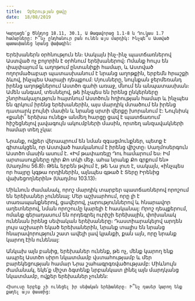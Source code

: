```yaml
---
title:  Չբերության ցավը
date:  18/08/2019
---
```


`Կարդացե՛ք Ծննդոց 18.11, 30.1, Ա Թագավորաց 1.1-8 և Ղուկաս 1.7 համարները: Ի՞նչ ընդհանուր բան ունեն այս մարդիկ: Ինչպե՞ս Աստված պատասխանեց նրանց փափագին:`

Երեխաներն օրհնություն են։ Սակայն ինչ-ինչ պատճառներով Աստված ոչ բոլորին է օրհնում երեխաներով։ Ոմանք հույս են փայփայում և աղոթում ընտանիքի համար, և Աստված ողորմածաբար պատասխանում է նրանց աղոթքին, երբեմն հրաշքի ձևով, ինչպես Սարայի դեպքում: Մյուսները, նույնքան ջերմեռանդ իրենց աղոթքներում Աստծո գահի առաջ, մնում են անպատասխան։ Ամեն անգամ, տեսնելով, թե ինչպես են իրենց ընկերները շնորհակալություն հայտնում Աստծուն հղիության համար և ինչպես են գրկում իրենց երեխաներին, այս մարդիկ մտածում են իրենց դատարկ բույնի մասին և նրանց սրտի վերքը խորանում է: Նույնիսկ «քանի՞ երեխա ունեք» անմեղ հարցը ցավ է պատճառում՝ հիշեցնելով լավագույն ակումբների մասին, որտեղ անզավակների համար տեղ չկա:

Նրանք, ովքեր վերապրում են նման զգացմունքներ, պետք է գիտակցեն, որ Աստված հասկանում է իրենց վիշտը։ Սաղմոսերգուն Աստծո մասին ասում է. «Իմ թափառելը Դու համարում ես։ Իմ արտասուքները դիր Քո տկի մեջ. ահա նրանք Քո գրքում են» (Սաղմոս 56.8)։ Թեև երբեն թվում է, թե Նա լուռ է, սակայն, «ինչպես որ հայրը կգթա որդիներին, այնպես գթած է Տերը Իրենից վախեցողներին» (Սաղմոս 103.13)։

Միևնուն ժամանակ, որոշ մարդիկ տարբեր պատճառներով որոշում են երեխաներ չունենալ: Մեր աշխարհում, որը լի է տառապանքներով, ցավերով, չարություններով և հնարավոր աղետներով, նման որոշումը կարելի է հասկանալ: Որոշ դեպքերում, ոմանք գերադասում են որդեգրել ուրիշի երեխային, փոխանակ ունենան իրենց սեփական երեխաները։ Դաստիարակելով արդեն լույս աշխարհ եկած երեխաներին, նրանք տալիս են նրանց հնարավորություն շատ ավելի լավ կյանքի, քան այն, որը նրանք կարող էին ունենալ:

Անկախ այն բանից, երեխաներ ունենք, թե ոչ, մենք կարող ենք ապրել Աստծո սիրո նկատմամբ վստահությամբ և մեր բարեկեցության համար Նրա շահագրգռվածությամբ: Միևնույն ժամանակ, եկե՛ք միշտ ձգտենք նրբանկատ լինել այն մարդկանց նկատմամբ, ովքեր երեխաներ չունեն:

`Հիսուսը երբեք չի ունեցել իր սեփական երեխաները։ Ի՞նչ դասեր կարող ենք քաղել այս փաստից:`